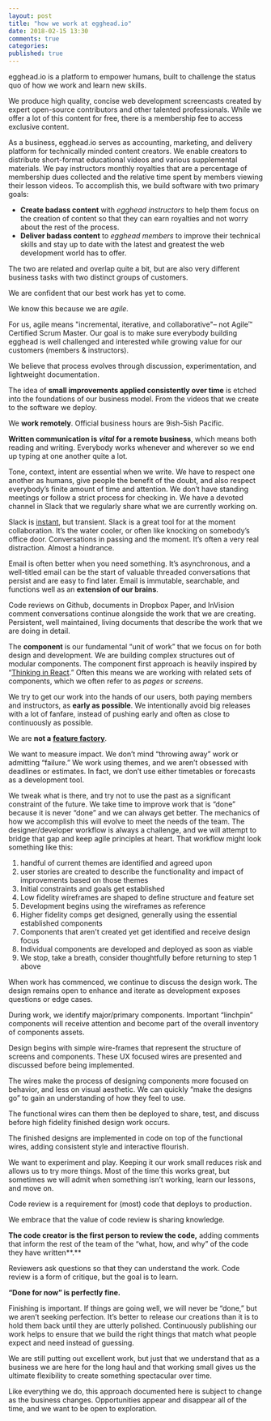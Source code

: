 ```yaml
---
layout: post
title: "how we work at egghead.io"
date: 2018-02-15 13:30
comments: true
categories: 
published: true
---
```

egghead.io is a platform to empower humans, built to challenge the status quo of how we work and learn new skills.

We produce high quality, concise web development screencasts created by expert open-source contributors and other talented professionals. While we offer a lot of this content for free, there is a membership fee to access exclusive content. 

As a business, egghead.io serves as accounting, marketing, and delivery platform for technically minded content creators. We enable creators to distribute short-format educational videos and various supplemental materials. We pay instructors monthly royalties that are a percentage of membership dues collected and the relative time spent by members viewing their lesson videos.
To accomplish this, we build software with two primary goals:


- **Create badass content** with *egghead instructors* to help them focus on the creation of content so that they can earn royalties and not worry about the rest of the process.
- **Deliver badass content** to *egghead members* to improve their technical skills and stay up to date with the latest and greatest the web development world has to offer.

The two are related and overlap quite a bit, but are also very different business tasks with two distinct groups of customers. 

We are confident that our best work has yet to come.

We know this because we are *agile*.

For us, agile means "incremental, iterative, and collaborative"– not Agile™ Certified Scrum Master. 
Our goal is to make sure everybody building egghead is well challenged and interested while growing value for our customers (members & instructors).

We believe that process evolves through discussion, experimentation, and lightweight documentation. 

The idea of **small improvements applied consistently over time** is etched into the foundations of our business model. From the videos that we create to the software we deploy.

We **work remotely**. Official business hours are 9ish-5ish Pacific. 

**Written communication is** ***vital*** **for a remote business**, which means both reading and writing. Everybody works whenever and wherever so we end up typing at one another quite a lot. 

Tone, context, intent are essential when we write. We have to respect one another as humans, give people the benefit of the doubt, and also respect everybody’s finite amount of time and attention.
We don’t have standing meetings or follow a strict process for checking in. We have a devoted channel in Slack that we regularly share what we are currently working on.

Slack is [instant](https://m.signalvnoise.com/is-group-chat-making-you-sweat-744659addf7d), but transient. Slack is a great tool for at the moment collaboration. It’s the water cooler, or often like knocking on somebody’s office door. Conversations in passing and the moment. It’s often a very real distraction. Almost a hindrance.

Email is often better when you need something. It’s asynchronous, and a well-titled email can be the start of valuable threaded conversations that persist and are easy to find later. Email is immutable, searchable, and functions well as an **extension of our brains**.

Code reviews on Github, documents in Dropbox Paper, and InVision comment conversations continue alongside the work that we are creating. Persistent, well maintained, living documents that describe the work that we are doing in detail. 

The **component** is our fundamental “unit of work” that we focus on for both design and development. We are building complex structures out of modular components. The component first approach is heavily inspired by “[Thinking in React](https://facebook.github.io/react/docs/thinking-in-react.html).” Often this means we are working with related sets of components, which we often refer to as *pages* or *screens*.

We try to get our work into the hands of our users, both paying members and instructors, as **early as possible**. We intentionally avoid big releases with a lot of fanfare, instead of pushing early and often as close to continuously as possible. 

We are **not a** [**feature factory**](https://hackernoon.com/12-signs-youre-working-in-a-feature-factory-44a5b938d6a2#.8pwdwur1t). 

We want to measure impact. We don’t mind “throwing away” work or admitting “failure.” We work using themes, and we aren’t obsessed with deadlines or estimates. In fact, we don’t use either timetables or forecasts as a development tool.

We tweak what is there, and try not to use the past as a significant constraint of the future. We take time to improve work that is “done” because it is never “done” and we can always get better.
The mechanics of how we accomplish this will evolve to meet the needs of the team. The designer/developer workflow is always a challenge, and we will attempt to bridge that gap and keep agile principles at heart. That workflow might look something like this:


1. handful of current themes are identified and agreed upon
2. user stories are created to describe the functionality and impact of improvements based on those themes
3. Initial constraints and goals get established
4. Low fidelity wireframes are shaped to define structure and feature set
5. Development begins using the wireframes as reference
6. Higher fidelity comps get designed, generally using the essential established components
7. Components that aren't created yet get identified and receive design focus
8. Individual components are developed and deployed as soon as viable
9. We stop, take a breath, consider thoughtfully before returning to step 1 above

When work has commenced, we continue to discuss the design work. The design remains open to enhance and iterate as development exposes questions or edge cases. 

During work, we identify major/primary components. Important “linchpin” components will receive attention and become part of the overall inventory of components assets.

Design begins with simple wire-frames that represent the structure of screens and components. These UX focused wires are presented and discussed before being implemented. 

The wires make the process of designing components more focused on behavior, and less on visual aesthetic. We can quickly “make the designs go” to gain an understanding of how they feel to use. 

The functional wires can them then be deployed to share, test, and discuss before high fidelity finished design work occurs. 

The finished designs are implemented in code on top of the functional wires, adding consistent style and interactive flourish. 

We want to experiment and play. Keeping it our work small reduces risk and allows us to try more things. Most of the time this works great, but sometimes we will admit when something isn’t working, learn our lessons, and move on. 

Code review is a requirement for (most) code that deploys to production. 

We embrace that the value of code review is sharing knowledge.

**The code creator is the first person to review the code,** adding comments that inform the rest of the team of the “what, how, and why” of the code they have written**.**

Reviewers ask questions so that they can understand the work. Code review is a form of critique, but the goal is to learn.

**“Done for now” is perfectly fine.**

Finishing is important. If things are going well, we will never be “done,” but we aren’t seeking perfection. It’s better to release our creations than it is to hold them back until they are utterly polished. Continuously publishing our work helps to ensure that we build the right things that match what people expect and need instead of guessing.

We are still putting out excellent work, but just that we understand that as a business we are here for the long haul and that working small gives us the ultimate flexibility to create something spectacular over time.

Like everything we do, this approach documented here is subject to change as the business changes. Opportunities appear and disappear all of the time, and we want to be open to exploration.

